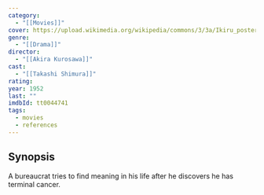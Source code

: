 ```yaml
---
category:
  - "[[Movies]]"
cover: https://upload.wikimedia.org/wikipedia/commons/3/3a/Ikiru_poster.jpg
genre:
  - "[[Drama]]"
director:
  - "[[Akira Kurosawa]]"
cast:
  - "[[Takashi Shimura]]"
rating: 
year: 1952
last: ""
imdbId: tt0044741
tags:
  - movies
  - references
---
```

## Synopsis
A bureaucrat tries to find meaning in his life after he discovers he has terminal cancer.